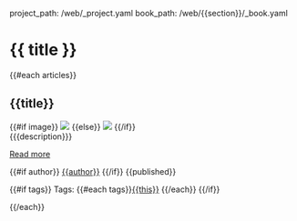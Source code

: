 project_path: /web/_project.yaml
book_path: /web/{{section}}/_book.yaml

# {{ title }}

{{#each articles}}

## {{title}}
<div class="attempt-right">
  {{#if image}}
    <img src="{{image}}">
  {{else}}
    <img src="https://placehold.it/350x150">
  {{/if}}
</div>
{{{description}}}

[Read more]({{url}})

{{#if author}}
[{{author}}](/web/resources/contributors#{{author}})
{{/if}}
{{published}}

{{#if tags}}
Tags: {{#each tags}}[{{this}}](/web/updates/tags/{{this}}) {{/each}}
{{/if}}

<div style="clear:both"></div>

{{/each}}
